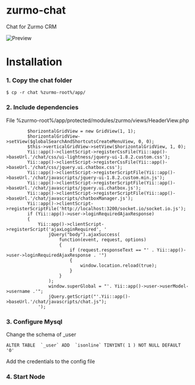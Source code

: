 zurmo-chat
==========

Chat for Zurmo CRM

![Preview](https://raw.github.com/cortezcristian/zurmo-chat/develop/preview/preview2013-06-08.png)


# Installation

### 1. Copy the chat folder

    $ cp -r chat %zurmo-root%/app/

### 2. Include dependencies

File %zurmo-root%/app/protected/modules/zurmo/views/HeaderView.php

            $horizontalGridView = new GridView(1, 1); 
            $horizontalGridView->setView($globalSearchAndShortcutsCreateMenuView, 0, 0); 
            $this->verticalGridView->setView($horizontalGridView, 1, 0); 
            Yii::app()->clientScript->registerCssFile(Yii::app()->baseUrl.'/chat/css/ui-lightness/jquery-ui-1.8.2.custom.css'); 
            Yii::app()->clientScript->registerCssFile(Yii::app()->baseUrl.'/chat/css/jquery.ui.chatbox.css'); 
            Yii::app()->clientScript->registerScriptFile(Yii::app()->baseUrl.'/chat/javascripts/jquery-ui-1.8.2.custom.min.js'); 
            Yii::app()->clientScript->registerScriptFile(Yii::app()->baseUrl.'/chat/javascripts/jquery.ui.chatbox.js'); 
            Yii::app()->clientScript->registerScriptFile(Yii::app()->baseUrl.'/chat/javascripts/chatboxManager.js'); 
            Yii::app()->clientScript->registerScriptFile('http://localhost:3200/socket.io/socket.io.js'); 
            if (Yii::app()->user->loginRequiredAjaxResponse)
            {   
                Yii::app()->clientScript->registerScript('ajaxLoginRequired', '
                    jQuery("body").ajaxSuccess(
                        function(event, request, options)
                        {
                            if (request.responseText == "' . Yii::app()->user->loginRequiredAjaxResponse . '") 
                            {
                                window.location.reload(true);
                            }
                        }
                    );
                    window.superGlobal = "'. Yii::app()->user->userModel->username .'";
                    jQuery.getScript("'.Yii::app()->baseUrl.'/chat/javascripts/chat.js");                                                                                 
                ');


### 3. Configure Mysql
Change the schema of _user

    ALTER TABLE  `_user` ADD  `isonline` TINYINT( 1 ) NOT NULL DEFAULT  '0'

Add the credentials to the config file

### 4. Start Node
